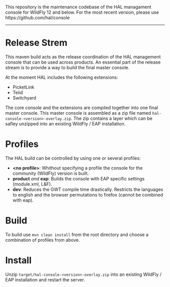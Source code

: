 <div class="alert alert-warning">
This repository is the maintenance codebase of the HAL managament console for WildFly 12 and below. For the most recent version, please use https://github.com/hal/console
</div>

---

# Release Strem
This maven build acts as the release coordination of the HAL management console that can be used across products. An essential part of the release stream is to provide a way to build the final master console.

At the moment HAL includes the following extensions:

- PicketLink
- Teiid
- Switchyard

The core console and the extensions are compiled together into one final master console. This master console is assembled as a zip file named `hal-console-<version>-overlay.zip`. The zip contains a layer which can be safley unzipped into an existing WildFly / EAP installation.

# Profiles
The HAL build can be controlled by using one or several profiles:

- __&lt;no profile&gt;__: Whithout specifying a profile the console for the community (WildFly) version is built.
- __product__ *and* __eap__: Builds the console with EAP specific settings (module.xml, L&F).
- __dev__: Reduces the GWT compile time drastically. Restricts the languages to english and the browser permutations to firefox (cannot be combined with eap).

# Build
To build use `mvn clean install` from the root directory and choose a combination of profiles from above.

# Install
Unzip `target/hal-console-<version>-overlay.zip` into an existing WildFly / EAP installation and restart the server.
